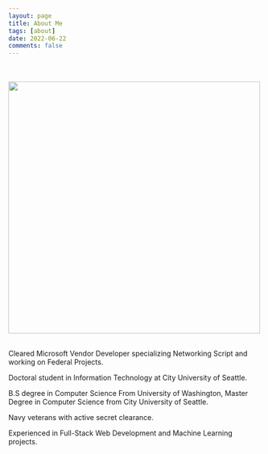 ```yaml
---
layout: page
title: About Me
tags: [about]
date: 2022-06-22
comments: false
---
```


 <br><br>
<img src="https://pbs.twimg.com/profile_images/2254967734/Icon512.png" style="width: 500px">
<br><br>

<p>Cleared Microsoft Vendor Developer specializing Networking Script and working on Federal Projects.<p> 
<p>Doctoral student in Information Technology at City University of Seattle.<p>
<p>B.S degree in Computer Science From University of Washington, Master Degree in Computer Science from City University of Seattle. <p>
<p>Navy veterans with active secret clearance.<p>
<p>Experienced in Full-Stack Web Development and Machine Learning projects.<p>

